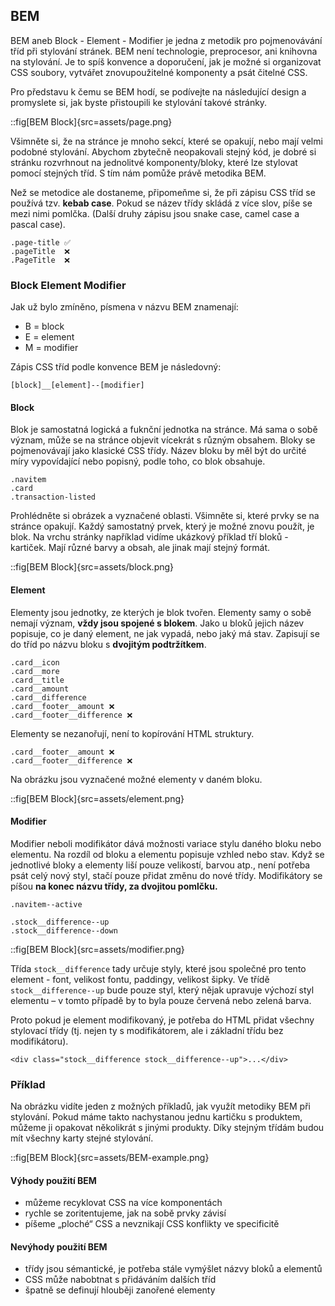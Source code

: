 ## BEM

BEM aneb Block - Element - Modifier je jedna z metodik pro pojmenovávání tříd při stylování stránek. BEM není technologie, preprocesor, ani knihovna na stylování. Je to spíš konvence a doporučení, jak je možné si organizovat CSS soubory, vytvářet znovupoužitelné komponenty a psát čitelné CSS.

Pro představu k čemu se BEM hodí, se podívejte na následující design a promyslete si, jak byste přistoupili ke stylování takové stránky.

::fig[BEM Block]{src=assets/page.png}

Všimněte si, že na stránce je mnoho sekcí, které se opakují, nebo mají velmi podobné stylování. Abychom zbytečně neopakovali stejný kód, je dobré si stránku rozvrhnout na jednolitvé komponenty/bloky, které lze stylovat pomocí stejných tříd. S tím nám pomůže právě metodika BEM.

Než se metodice ale dostaneme, připomeňme si, že při zápisu CSS tříd se používá tzv. **kebab case**. Pokud se název třídy skládá z více slov, píše se mezi nimi pomlčka. (Další druhy zápisu jsou snake case, camel case a pascal case).

```
.page-title ✅
.pageTitle  ❌
.PageTitle  ❌
```

### Block Element Modifier

Jak už bylo zmíněno, písmena v názvu BEM znamenají:

- B = block
- E = element
- M = modifier

Zápis CSS tříd podle konvence BEM je následovný:

`[block]__[element]--[modifier]`

#### Block

Blok je samostatná logická a fuknční jednotka na stránce. Má sama o sobě význam, může se na stránce objevit vícekrát s různým obsahem. Bloky se pojmenovávají jako klasické CSS třídy. Název bloku by měl být do určité míry vypovídající nebo popisný, podle toho, co blok obsahuje.

```
.navitem
.card
.transaction-listed
```

Prohlédněte si obrázek a vyznačené oblasti. Všimněte si, které prvky se na stránce opakují. Každý samostatný prvek, který je možné znovu použít, je blok. Na vrchu stránky například vidíme ukázkový příklad tří bloků - kartiček. Mají různé barvy a obsah, ale jinak mají stejný formát.

::fig[BEM Block]{src=assets/block.png}

#### Element

Elementy jsou jednotky, ze kterých je blok tvořen. Elementy samy o sobě nemají význam, **vždy jsou spojené s blokem**. Jako u bloků jejich název popisuje, co je daný element, ne jak vypadá, nebo jaký má stav. Zapisují se do tříd po názvu bloku s **dvojitým podtržítkem**.

```
.card__icon
.card__more
.card__title
.card__amount
.card__difference
.card__footer__amount ❌
.card__footer__difference ❌
```

Elementy se nezanořují, není to kopírování HTML struktury.

```
.card__footer__amount ❌
.card__footer__difference ❌
```

Na obrázku jsou vyznačené možné elementy v daném bloku.

::fig[BEM Block]{src=assets/element.png}

#### Modifier

Modifier neboli modifikátor dává možnosti variace stylu daného bloku nebo elementu. Na rozdíl od bloku a elementu popisuje vzhled nebo stav. Když se jednotlivé bloky a elementy liší pouze velikostí, barvou atp., není potřeba psát celý nový styl, stačí pouze přidat změnu do nové třídy. Modifikátory se píšou **na konec názvu třídy, za dvojitou pomlčku.** 

```
.navitem--active

.stock__difference--up
.stock__difference--down
```

::fig[BEM Block]{src=assets/modifier.png}

Třída `stock__difference` tady určuje styly, které jsou společné pro tento element - font, velikost fontu, paddingy, velikost šipky.
Ve třídě `stock__difference--up` bude pouze styl, který nějak upravuje výchozí styl elementu – v tomto případě by to byla pouze červená nebo zelená barva.

Proto pokud je element modifikovaný, je potřeba do HTML přidat všechny stylovací třídy (tj. nejen ty s modifikátorem, ale i základní třídu bez modifikátoru).

```
<div class="stock__difference stock__difference--up">...</div>
```

### Příklad

Na obrázku vidíte jeden z možných příkladů, jak využít metodiky BEM při stylování. Pokud máme takto nachystanou jednu kartičku s produktem, můžeme ji opakovat několikrát s jinými produkty. Díky stejným třídám budou mít všechny karty stejné stylování. 

::fig[BEM Block]{src=assets/BEM-example.png}

#### Výhody použití BEM

- můžeme recyklovat CSS na více komponentách
- rychle se zoritentujeme, jak na sobě prvky závisí
- píšeme „ploché“ CSS a nevznikají CSS konflikty ve specificitě

#### Nevýhody použití BEM

- třídy jsou sémantické, je potřeba stále vymýšlet názvy bloků a elementů
- CSS může nabobtnat s přidáváním dalších tříd
- špatně se definují hlouběji zanořené elementy
